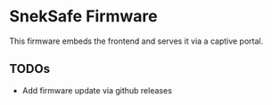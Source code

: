 # SnekSafe Firmware

This firmware embeds the frontend and serves it via a captive portal.

## TODOs

- Add firmware update via github releases
